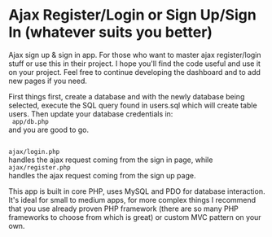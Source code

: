 # Ajax Register/Login or Sign Up/Sign In (whatever suits you better)

Ajax sign up & sign in app. For those who want to master ajax register/login stuff or use this in their project. I hope you'll find the code useful and use it on your project. Feel free to continue developing the dashboard and to add new pages if you need. 

First things first, create a database and with the newly database being selected, execute the SQL query found in users.sql which will create table users. Then update your database credentials in:<br />
<code>
app/db.php
</code>
<br />
and you are good to go.

<code>
ajax/login.php
</code>
handles the ajax request coming from the sign in page,
while
<code>
ajax/register.php
</code>
handles the ajax request coming from the sign up page.

This app is built in core PHP, uses MySQL and PDO for database interaction. It's ideal for small to medium apps, for more complex things I recommend that you use already proven PHP framework (there are so many PHP frameworks to choose from which is great) or custom MVC pattern on your own.
